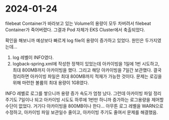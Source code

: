 # 2024-01-24

filebeat Container가 바라보고 있는 Volume의 용량이 모두 차버려서 filebeat Container가 죽어버렸다. 그결과 Pod 자체가 EKS Cluster에서 축출되었다.

확인을 해보니까 예상보다 빠르게 log file의 용량이 증가하고 있었다. 원인은 두가지였는데...

1. log 레벨이 INFO였다.
2. logback-spring.xml에 작성한 정책이 있었는데 아카이빙을 1일에 1번 시도하고, 최대 800MB까지 아카이빙을 했다. 그리고 해당 아카이빙을 7일간 보관했다. 결국 정리하면 아카이빙 파일은 최대 800MB까지 적재가 가능한 것이다. 문제는 로깅을 위해 마련한 볼륨의 최대 용량이 1GB였다.

INFO 레벨로 로그를 쌓으니까 용량 증가 속도가 엄청 났다. 그런데 아카이빙 파일 정리 주기도 7일이나 되고 아카이빙 시도도 하루에 1번만 하니까 증가하는 로그용량을 제어할 수단이 없었다. 거기다 아카이빙을 800MB이나 한다... 아무튼 로그 레벨을 WARN으로 수정하고, 아카이빙 파일 보관일수 줄이고, 아카이빙 주기도 줄여서 문제를 해결했음.

